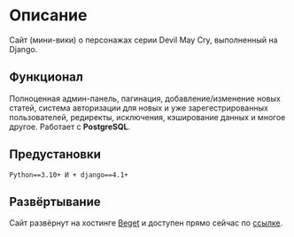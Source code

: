 # Описание 
Сайт (мини-вики) о персонажах серии Devil May Cry, выполненный на Django.
<br>
## Функционал
Полноценная админ-панель, пагинация, добавление/изменение новых статей, система авторизации для новых и уже зарегестрированных пользователей, редиректы, исключения, кэширование данных и многое другое. Работает с **PostgreSQL**.
<br>
## Предустановки
`Python==3.10+ И + django==4.1+`
<br>
## Развёртывание
Сайт развёрнут на хостинге [Beget](https://beget.com/ru) и доступен прямо сейчас по [ссылке](http://igor1957.beget.tech/).